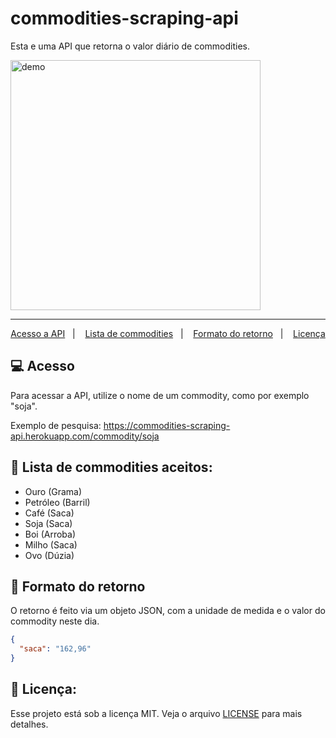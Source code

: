 # commodities-scraping-api
Esta e uma API que retorna o valor diário de commodities.

<img src="https://imgur.com/x3Jw5Bi" alt="demo" height="400">
<hr />

<p align="center">
  <a href="#-acesso">Acesso a API</a>&nbsp;&nbsp;&nbsp;|&nbsp;&nbsp;&nbsp;
  <a href="#-lista-de-commodities-aceitos">Lista de commodities</a>&nbsp;&nbsp;&nbsp;|&nbsp;&nbsp;&nbsp;
  <a href="#-formato-do-retorno">Formato do retorno</a>&nbsp;&nbsp;&nbsp;|&nbsp;&nbsp;&nbsp;
  <a href="#memo-licença">Licença</a>
</p>

## 💻 Acesso
Para acessar a API, utilize o nome de um commodity, como por exemplo "soja".

Exemplo de pesquisa:
https://commodities-scraping-api.herokuapp.com/commodity/soja

## 🌽 Lista de commodities aceitos:
- Ouro (Grama)
- Petróleo (Barril)
- Café (Saca)
- Soja (Saca)
- Boi (Arroba)
- Milho (Saca)
- Ovo (Dúzia)

## 📑 Formato do retorno
O retorno é feito via um objeto JSON, com a unidade de medida e o valor do commodity neste dia.

~~~json
{
  "saca": "162,96"
}
~~~

## :memo: Licença:
Esse projeto está sob a licença MIT. Veja o arquivo [LICENSE](LICENSE) para mais detalhes.
